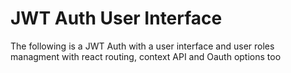 # JWT Auth User Interface

The following is a JWT Auth with a user interface and user roles managment with react routing, context API and Oauth options too
